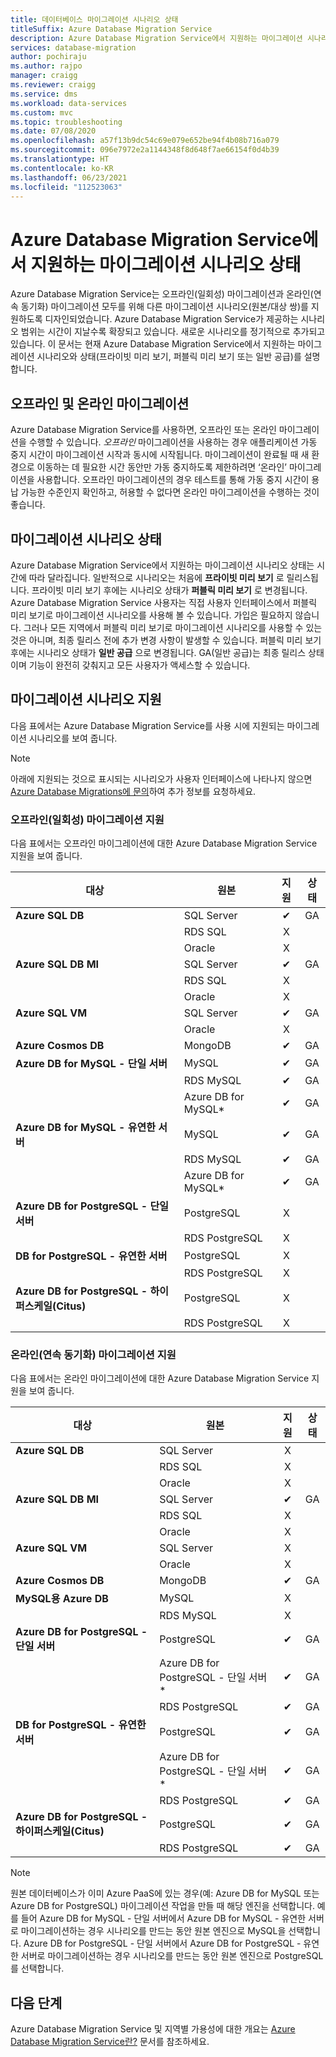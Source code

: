 ```yaml
---
title: 데이터베이스 마이그레이션 시나리오 상태
titleSuffix: Azure Database Migration Service
description: Azure Database Migration Service에서 지원하는 마이그레이션 시나리오 상태에 대해 알아봅니다.
services: database-migration
author: pochiraju
ms.author: rajpo
manager: craigg
ms.reviewer: craigg
ms.service: dms
ms.workload: data-services
ms.custom: mvc
ms.topic: troubleshooting
ms.date: 07/08/2020
ms.openlocfilehash: a57f13b9dc54c69e079e652be94f4b08b716a079
ms.sourcegitcommit: 096e7972e2a1144348f8d648f7ae66154f0d4b39
ms.translationtype: HT
ms.contentlocale: ko-KR
ms.lasthandoff: 06/23/2021
ms.locfileid: "112523063"
---
```

# <a name="status-of-migration-scenarios-supported-by-azure-database-migration-service"></a>Azure Database Migration Service에서 지원하는 마이그레이션 시나리오 상태

Azure Database Migration Service는 오프라인(일회성) 마이그레이션과 온라인(연속 동기화) 마이그레이션 모두를 위해 다른 마이그레이션 시나리오(원본/대상 쌍)를 지원하도록 디자인되었습니다. Azure Database Migration Service가 제공하는 시나리오 범위는 시간이 지날수록 확장되고 있습니다. 새로운 시나리오를 정기적으로 추가되고 있습니다. 이 문서는 현재 Azure Database Migration Service에서 지원하는 마이그레이션 시나리오와 상태(프라이빗 미리 보기, 퍼블릭 미리 보기 또는 일반 공급)를 설명합니다.

## <a name="offline-versus-online-migrations"></a>오프라인 및 온라인 마이그레이션

Azure Database Migration Service를 사용하면, 오프라인 또는 온라인 마이그레이션을 수행할 수 있습니다. *오프라인* 마이그레이션을 사용하는 경우 애플리케이션 가동 중지 시간이 마이그레이션 시작과 동시에 시작됩니다. 마이그레이션이 완료될 때 새 환경으로 이동하는 데 필요한 시간 동안만 가동 중지하도록 제한하려면 ‘온라인’ 마이그레이션을 사용합니다. 오프라인 마이그레이션의 경우 테스트를 통해 가동 중지 시간이 용납 가능한 수준인지 확인하고, 허용할 수 없다면 온라인 마이그레이션을 수행하는 것이 좋습니다.

## <a name="migration-scenario-status"></a>마이그레이션 시나리오 상태

Azure Database Migration Service에서 지원하는 마이그레이션 시나리오 상태는 시간에 따라 달라집니다. 일반적으로 시나리오는 처음에 **프라이빗 미리 보기** 로 릴리스됩니다. 프라이빗 미리 보기 후에는 시나리오 상태가 **퍼블릭 미리 보기** 로 변경됩니다. Azure Database Migration Service 사용자는 직접 사용자 인터페이스에서 퍼블릭 미리 보기로 마이그레이션 시나리오를 사용해 볼 수 있습니다. 가입은 필요하지 않습니다.  그러나 모든 지역에서 퍼블릭 미리 보기로 마이그레이션 시나리오를 사용할 수 있는 것은 아니며, 최종 릴리스 전에 추가 변경 사항이 발생할 수 있습니다. 퍼블릭 미리 보기 후에는 시나리오 상태가 **일반 공급** 으로 변경됩니다. GA(일반 공급)는 최종 릴리스 상태이며 기능이 완전히 갖춰지고 모든 사용자가 액세스할 수 있습니다.

## <a name="migration-scenario-support"></a>마이그레이션 시나리오 지원

다음 표에서는 Azure Database Migration Service를 사용 시에 지원되는 마이그레이션 시나리오를 보여 줍니다.

> [!NOTE]
> 아래에 지원되는 것으로 표시되는 시나리오가 사용자 인터페이스에 나타나지 않으면 [Azure Database Migrations에 문의](mailto:AskAzureDatabaseMigrations@service.microsoft.com)하여 추가 정보를 요청하세요.

### <a name="offline-one-time-migration-support"></a>오프라인(일회성) 마이그레이션 지원

다음 표에서는 오프라인 마이그레이션에 대한 Azure Database Migration Service 지원을 보여 줍니다.

| 대상  | 원본 | 지원 | 상태 |
| ------------- | ------------- |:-------------:|:-------------:|
| **Azure SQL DB** | SQL Server | ✔ | GA |
|   | RDS SQL | X |  |
|   | Oracle | X |  |
| **Azure SQL DB MI** | SQL Server | ✔ | GA |
|   | RDS SQL | X |  |
|   | Oracle | X |   |
| **Azure SQL VM** | SQL Server | ✔ | GA |
|   | Oracle | X |   |
| **Azure Cosmos DB** | MongoDB | ✔ | GA |
| **Azure DB for MySQL - 단일 서버** | MySQL | ✔ | GA  |
|   | RDS MySQL | ✔ | GA  |
|   | Azure DB for MySQL* | ✔ | GA  |
| **Azure DB for MySQL - 유연한 서버** | MySQL | ✔ | GA  |
|   | RDS MySQL | ✔ | GA  |
|   | Azure DB for MySQL* | ✔ | GA  |
| **Azure DB for PostgreSQL - 단일 서버** | PostgreSQL | X |
|  | RDS PostgreSQL | X |   |
| **DB for PostgreSQL - 유연한 서버** | PostgreSQL | X |
|  | RDS PostgreSQL | X |   |
| **Azure DB for PostgreSQL - 하이퍼스케일(Citus)** | PostgreSQL | X |
|  | RDS PostgreSQL | X |   |

### <a name="online-continuous-sync-migration-support"></a>온라인(연속 동기화) 마이그레이션 지원

다음 표에서는 온라인 마이그레이션에 대한 Azure Database Migration Service 지원을 보여 줍니다.

| 대상  | 원본 | 지원 | 상태 |
| ------------- | ------------- |:-------------:|:-------------:|
| **Azure SQL DB** | SQL Server | X |  |
|   | RDS SQL | X |  |
|   | Oracle | X |  |
| **Azure SQL DB MI** | SQL Server | ✔ | GA |
|   | RDS SQL | X |  |
|   | Oracle | X |  |
| **Azure SQL VM** | SQL Server | X |   |
|   | Oracle  | X |  |
| **Azure Cosmos DB** | MongoDB | ✔ | GA |
| **MySQL용 Azure DB** | MySQL | X |  |
|   | RDS MySQL | X |  |
| **Azure DB for PostgreSQL - 단일 서버** | PostgreSQL | ✔ | GA |
|   | Azure DB for PostgreSQL - 단일 서버* | ✔ | GA |
|   | RDS PostgreSQL | ✔ | GA |
| **DB for PostgreSQL - 유연한 서버** | PostgreSQL | ✔ | GA |
|   | Azure DB for PostgreSQL - 단일 서버* | ✔ | GA |
|   | RDS PostgreSQL | ✔ | GA |
| **Azure DB for PostgreSQL - 하이퍼스케일(Citus)** | PostgreSQL | ✔ | GA |
|   | RDS PostgreSQL | ✔ | GA |

> [!NOTE]
> 원본 데이터베이스가 이미 Azure PaaS에 있는 경우(예: Azure DB for MySQL 또는 Azure DB for PostgreSQL) 마이그레이션 작업을 만들 때 해당 엔진을 선택합니다. 예를 들어 Azure DB for MySQL - 단일 서버에서 Azure DB for MySQL - 유연한 서버로 마이그레이션하는 경우 시나리오를 만드는 동안 원본 엔진으로 MySQL을 선택합니다. Azure DB for PostgreSQL - 단일 서버에서 Azure DB for PostgreSQL - 유연한 서버로 마이그레이션하는 경우 시나리오를 만드는 동안 원본 엔진으로 PostgreSQL를 선택합니다. 

## <a name="next-steps"></a>다음 단계

Azure Database Migration Service 및 지역별 가용성에 대한 개요는 [Azure Database Migration Service란?](dms-overview.md) 문서를 참조하세요.
